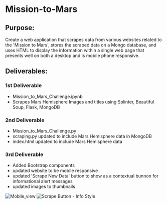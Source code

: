 # Mission-to-Mars
## Purpose:
Create a web application that scrapes data from various websites related to the 'Mission to Mars', stores the scraped data on a Mongo database, and uses HTML to display the information within a single web page that presents well on both a desktop and is mobile phone responsive. 

## Deliverables:  
### 1st Deliverable 
- Mission_to_Mars_Challenge.ipynb 
- Scrapes Mars Hemisphere Images and titles using Splinter, Beautiful Soup, Flask, MongoDB 

### 2nd Deliverable 
- Mission_to_Mars_Challenge.py
- scraping.py updated to include Mars Hemisphere data in MongoDB 
- index.html updated to include Mars Hemisphere data

### 3rd Deliverable
- Added Bootstrap components 
-   updated website to be mobile responsive
-   updated 'Scrape New Data' button to show as a contextual bunnon for informational alert messages
-   updated images to thumbnails

![Mobile_view](https://user-images.githubusercontent.com/103215123/177053707-208d4edc-544b-47b0-b191-0a26e2bc5bb1.png)
![Scrape Button - Info Style](https://user-images.githubusercontent.com/103215123/177053811-fca4e922-f9ec-47ef-9ca9-55ce6f39b954.png)
